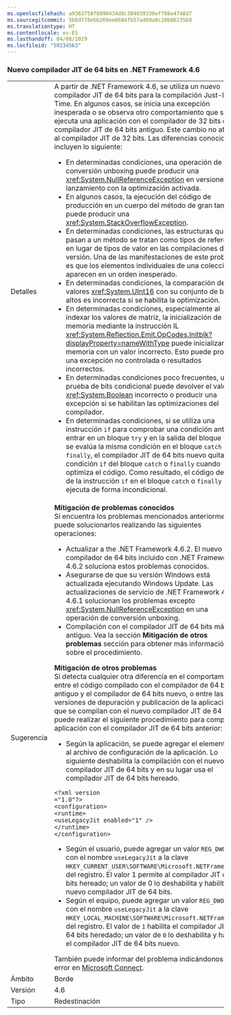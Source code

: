 ```yaml
---
ms.openlocfilehash: a9363750f8090434d0c304039330eff88e4748d7
ms.sourcegitcommit: 5b6d778ebb269ee6684fb57ad69a8c28b06235b9
ms.translationtype: HT
ms.contentlocale: es-ES
ms.lasthandoff: 04/08/2019
ms.locfileid: "59234563"
---
```

### <a name="new-64-bit-jit-compiler-in-the-net-framework-46"></a>Nuevo compilador JIT de 64 bits en .NET Framework 4.6

|   |   |
|---|---|
|Detalles|A partir de .NET Framework 4.6, se utiliza un nuevo compilador JIT de 64 bits para la compilación Just-In-Time. En algunos casos, se inicia una excepción inesperada o se observa otro comportamiento que si se ejecuta una aplicación con el compilador de 32 bits o el compilador JIT de 64 bits antiguo. Este cambio no afecta al compilador JIT de 32 bits. Las diferencias conocidas incluyen lo siguiente:<ul><li>En determinadas condiciones, una operación de conversión unboxing puede producir una <xref:System.NullReferenceException> en versiones de lanzamiento con la optimización activada.</li><li>En algunos casos, la ejecución del código de producción en un cuerpo del método de gran tamaño puede producir una <xref:System.StackOverflowException>.</li><li>En determinadas condiciones, las estructuras que se pasan a un método se tratan como tipos de referencia en lugar de tipos de valor en las compilaciones de versión. Una de las manifestaciones de este problema es que los elementos individuales de una colección aparecen en un orden inesperado.</li><li>En determinadas condiciones, la comparación de los valores <xref:System.UInt16> con su conjunto de bits altos es incorrecta si se habilita la optimización.</li><li>En determinadas condiciones, especialmente al indexar los valores de matriz, la inicialización de la memoria mediante la instrucción IL <xref:System.Reflection.Emit.OpCodes.Initblk?displayProperty=nameWithType> puede inicializar la memoria con un valor incorrecto. Esto puede producir una excepción no controlada o resultados incorrectos.</li><li>En determinadas condiciones poco frecuentes, una prueba de bits condicional puede devolver el valor <xref:System.Boolean> incorrecto o producir una excepción si se habilitan las optimizaciones del compilador.</li><li>En determinadas condiciones, si se utiliza una instrucción <code>if</code> para comprobar una condición antes de entrar en un bloque <code>try</code> y en la salida del bloque <code>try</code>, y se evalúa la misma condición en el bloque <code>catch</code> o <code>finally</code>, el compilador JIT de 64 bits nuevo quita la condición <code>if</code> del bloque <code>catch</code> o <code>finally</code> cuando optimiza el código. Como resultado, el código dentro de la instrucción <code>if</code> en el bloque <code>catch</code> o <code>finally</code> se ejecuta de forma incondicional.</li></ul>|
|Sugerencia|<strong>Mitigación de problemas conocidos</strong> <br/> Si encuentra los problemas mencionados anteriormente, puede solucionarlos realizando las siguientes operaciones:<ul><li>Actualizar a the .NET Framework 4.6.2. El nuevo compilador de 64 bits incluido con .NET Framework 4.6.2 soluciona estos problemas conocidos.</li><li>Asegurarse de que su versión Windows está actualizada ejecutando Windows Update. Las actualizaciones de servicio de .NET Framework 4.6 y 4.6.1 solucionan los problemas excepto <xref:System.NullReferenceException> en una operación de conversión unboxing.</li><li>Compilación con el compilador JIT de 64 bits más antiguo. Vea la sección <strong>Mitigación de otros problemas</strong> sección para obtener más información sobre el procedimiento.</li></ul><strong>Mitigación de otros problemas</strong> <br/> Si detecta cualquier otra diferencia en el comportamiento entre el código compilado con el compilador de 64 bits antiguo y el compilador de 64 bits nuevo, o entre las versiones de depuración y publicación de la aplicación que se compilan con el nuevo compilador JIT de 64 bits, puede realizar el siguiente procedimiento para compilar la aplicación con el compilador JIT de 64 bits anterior:<ul><li>Según la aplicación, se puede agregar el elemento [<](~/docs/framework/configure-apps/file-schema/runtime/uselegacyjit-element.md) al archivo de configuración de la aplicación. Lo siguiente deshabilita la compilación con el nuevo compilador JIT de 64 bits y en su lugar usa el compilador JIT de 64 bits hereado.</li></ul><pre><code class="lang-xml">&lt;?xml version =&quot;1.0&quot;?&gt;&#13;&#10;&lt;configuration&gt;&#13;&#10;&lt;runtime&gt;&#13;&#10;&lt;useLegacyJit enabled=&quot;1&quot; /&gt;&#13;&#10;&lt;/runtime&gt;&#13;&#10;&lt;/configuration&gt;&#13;&#10;</code></pre><ul><li>Según el usuario, puede agregar un valor <code>REG_DWORD</code> con el nombre <code>useLegacyJit</code> a la clave <code>HKEY_CURRENT_USER\SOFTWARE\Microsoft\.NETFramework</code> del registro. El valor 1 permite al compilador JIT de 64 bits hereado; un valor de 0 lo deshabilita y habilita el nuevo compilador JIT de 64 bits.</li><li>Según el equipo, puede agregar un valor <code>REG_DWORD</code> con el nombre <code>useLegacyJit</code> a la clave <code>HKEY_LOCAL_MACHINE\SOFTWARE\Microsoft\.NETFramework</code> del registro. El valor de <code>1</code> habilita el compilador JIT de 64 bits heredado; un valor de <code>0</code> lo deshabilita y habilita el compilador JIT de 64 bits nuevo.</li></ul>También puede informar del problema indicándonos el error en [Microsoft Connect](https://connect.microsoft.com/VisualStudio).|
|Ámbito|Borde|
|Versión|4.6|
|Tipo|Redestinación|

